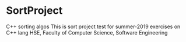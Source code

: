# SortProject
C++ sorting algos
This is sort project test for summer-2019 exercises on C++ lang 
HSE, Faculty of Computer Science, Software Engineering
